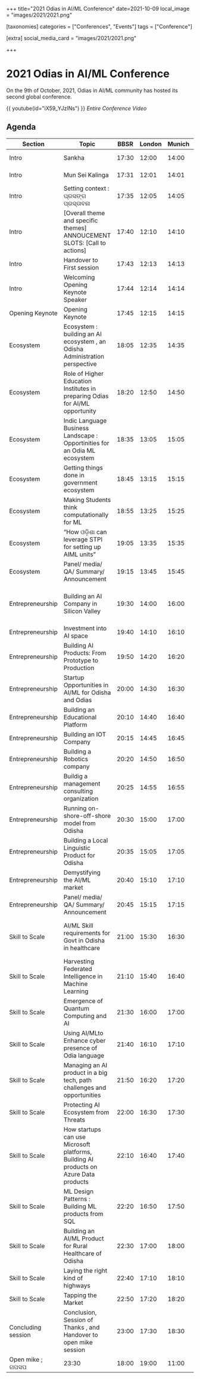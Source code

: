 +++
title="2021 Odias in AI/ML Conference"
date=2021-10-09
local_image = "images/2021/2021.png"

[taxonomies]
categories = ["Conferences", "Events"]
tags = ["Conference"]

[extra]
social_media_card = "images/2021/2021.png"

+++

# 2021 Odias in AI/ML Conference
On the 9th of October, 2021, Odias in AI/ML community has hosted its second global conference.

{{ youtube(id="iX59_YJzINs") }}
*Entire Conference Video*

## Agenda

| Section | Topic | BBSR | London | Munich | SFO | NY | Speakers | Moderators |
| --- | --- | --- | --- | --- | --- | --- | --- | --- |
| Intro | Sankha | 17:30 | 12:00 | 14:00 | 5:00 | 8:00 | Sankha | Shyamanuja Das |
| Intro | Mun Sei Kalinga | 17:31 | 12:01 | 14:01 | 5:01 | 8:01 | Mu Sei Kalinga Audio Play | |
| Intro | Setting context : ପ୍ରସଙ୍ଗ ପ୍ରସ୍ତାବନା | 17:35 | 12:05 | 14:05 | 5:05 | 8:05 | Anjan Kumar Panda | |
| Intro | [Overall theme and specific themes] ANNOUCEMENT SLOTS: [Call to actions] | 17:40 | 12:10 | 14:10 | 5:10 | 8:10 | Abhijeet Parida | |
| Intro | Handover to First session | 17:43 | 12:13 | 14:13 | 5:13 | 8:13 | Anjan Kumar Panda | |
| Intro | Welcoming Opening Keynote Speaker | 17:44 | 12:14 | 14:14 | 5:14 | 8:14 | Shyamanuja Das | |
| Opening Keynote | Opening Keynote | 17:45 | 12:15 | 14:15 | 5:15 | 8:15 | Dr. Amar Pattnaik | |
| Ecosystem | Ecosystem : building an AI ecosystem , an Odisha Administration perspective | 18:05 | 12:35 | 14:35 | 5:35 | 8:35 | Manoj Mishra | |
| Ecosystem | Role of Higher Education Institutes in preparing Odias for AI/ML opportunity | 18:20 | 12:50 | 14:50 | 5:50 | 8:50 | Dr. Ashok Kumar Mahapatra | |
| Ecosystem | Indic Language Business Landscape : Opportinities for an Odia ML ecosystem | 18:35 | 13:05 | 15:05 | 6:05 | 9:05 | Arvind Pani | |
| Ecosystem | Getting things done in government ecosystem | 18:45 | 13:15 | 15:15 | 6:15 | 9:15 | Debabrata Nayak | |
| Ecosystem | Making Students think computationally for ML | 18:55 | 13:25 | 15:25 | 6:25 | 9:25 | Prof. Dr. Suprava Pattanaik | |
| Ecosystem | “How ଓଡ଼ିଶା can leverage STPI for setting up AIML units” | 19:05 | 13:35 | 15:35 | 6:35 | 9:35 | Manas Panda | |
| Ecosystem | Panel/ media/ QA/ Summary/ Announcement | 19:15 | 13:45 | 15:45 | 6:45 | 9:45 | Panel/ media/ QA/ Summary/ Announcement | |
| Entrepreneurship | Building an AI Company in Silicon Valley | 19:30 | 14:00 | 16:00 | 7:00 | 10:00 | Prasanta Behera | Anjan Kumar Panda & Santosh Panda |
| Entrepreneurship | Investment into AI space | 19:40 | 14:10 | 16:10 | 7:10 | 10:10 | Priyanka Pani | |    
| Entrepreneurship | Building AI Products: From Prototype to Production | 19:50 | 14:20 | 16:20 | 7:20 | 10:20 | Amarjeet Sahoo | |
| Entrepreneurship | Startup Opportunities in AI/ML for Odisha and Odias | 20:00 | 14:30 | 16:30 | 7:30 | 10:30 | Dr Manisha Acharya | |
| Entrepreneurship | Building an Educational Platform | 20:10 | 14:40 | 16:40 | 7:40 | 10:40 | Chandrahas Panigrahi | |
| Entrepreneurship | Building an IOT Company | 20:15 | 14:45 | 16:45 | 7:45 | 10:45 | Sambit Prasad Kar | |
| Entrepreneurship | Building a Robotics company | 20:20 | 14:50 | 16:50 | 7:50 | 10:50 | SakyaSingh Mohapatra | |
| Entrepreneurship | Buildig a management consulting organization | 20:25 | 14:55 | 16:55 | 7:55 | 10:55 | Manoj Kumar Nayak | |
| Entrepreneurship | Running on-shore-off-shore model from Odisha | 20:30 | 15:00 | 17:00 | 8:00 | 11:00 | Sam Biswal | |
| Entrepreneurship | Building a Local Linguistic Product for Odisha | 20:35 | 15:05 | 17:05 | 8:05 | 11:05 | Akash Roshan Mund | |    
| Entrepreneurship | Demystifying the AI/ML market | 20:40 | 15:10 | 17:10 | 8:10 | 11:10 | Chidananda Khatua | |
| Entrepreneurship | Panel/ media/ QA/ Summary/ Announcement | 20:45 | 15:15 | 17:15 | 8:15 | 11:15 | QA/Summary/Panel Disc | |
| Skill to Scale | AI/ML Skill requirements for Govt in Odisha in healthcare | 21:00 | 15:30 | 16:30 | 8:30 | 11:30 | Dr Sanghamitra Pati | Dr. Pragyasmita Nayak & Kirtisundar Sahu |
| Skill to Scale | Harvesting Federated Intelligence in Machine Learning | 21:10 | 15:40 | 16:40 | 8:40 | 11:40 | Prof. Prasant Mohapatra | |
| Skill to Scale | Emergence of Quantum Computing and AI | 21:30 | 16:00 | 17:00 | 9:00 | 12:00 | Sudeepta Maharana | |
| Skill to Scale | Using AI/MLto Enhance cyber presence of Odia language | 21:40 | 16:10 | 17:10 | 9:10 | 12:10 | Manoj Patra | |
| Skill to Scale | Managing an AI product in a big tech, path challenges and opportunities | 21:50 | 16:20 | 17:20 | 9:20 | 12:20 | Debu Panda | |
| Skill to Scale | Protecting AI Ecosystem from Threats | 22:00 | 16:30 | 17:30 | 9:30 | 12:30 | Swati Satpathy | |
| Skill to Scale | How startups can use Microsoft platforms, Building AI products on Azure Data products | 22:10 | 16:40 | 17:40 | 9:40 | 12:40 | Sunil Sabat | |
| Skill to Scale | ML Design Patterns : Building ML products from SQL | 22:20 | 16:50 | 17:50 | 9:50 | 12:50 | Valliappa Lakshmanan | |
| Skill to Scale | Building an AI/ML Product for Rural Healthcare of Odisha | 22:30 | 17:00 | 18:00 | 10:00 | 13:00 | Dr Aviseka Acharya | |
| Skill to Scale | Laying the right kind of highways | 22:40 | 17:10 | 18:10 | 10:10 | 13:10 | Vivek Pani | |
| Skill to Scale | Tapping the Market | 22:50 | 17:20 | 18:20 | 10:20 | 13:20 | Ambika Sukla | |
| Concluding session | Conclusion, Session of Thanks , and Handover to open mike session | 23:00 | 17:30 | 18:30 | 10:30 | 13:30 | Pradeepta Mishra | |
| Open mike ; ଗପସପ | 23:30 | 18:00 | 19:00 | 11:00 | 14:00 | Damodar Sahu | |
